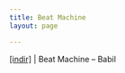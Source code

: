```yaml
---
title: Beat Machine
layout: page

---
```

<a href="https://cloud.mail.ru/public/b2aac430b76c/Beat%20Machine%20-%20Babil" target="_blank">[indir]</a> | Beat Machine &#8211; Babil